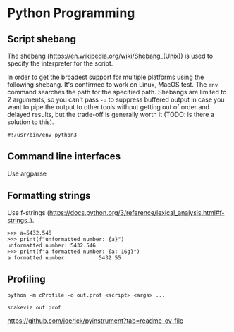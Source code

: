 # Python Programming

## Script shebang
The shebang (https://en.wikipedia.org/wiki/Shebang_(Unix)) is used to specify the interpreter for the script.

In order to get the broadest support for multiple platforms using the following shebang. It's confirmed to work on Linux, MacOS test. The `env` command searches the path for the specified path. Shebangs are limited to 2 arguments, so you can't pass `-u` to suppress buffered output in case you want to pipe the output to other tools without getting out of order and delayed results, but the trade-off is generally worth it (TODO: is there a solution to this).

```
#!/usr/bin/env python3
```

## Command line interfaces

Use argparse

## Formatting strings

Use f-strings (https://docs.python.org/3/reference/lexical_analysis.html#f-strings_).

```
>>> a=5432.546
>>> print(f"unformatted number: {a}")
unformatted number: 5432.546
>>> print(f"a formatted number: {a: 16g}")
a formatted number:          5432.55
```

## Profiling

```
python -m cProfile -o out.prof <script> <args> ...

snakeviz out.prof
```

https://github.com/joerick/pyinstrument?tab=readme-ov-file
